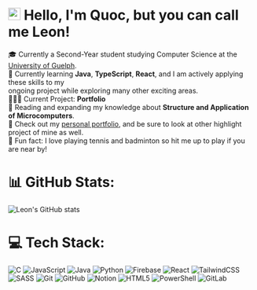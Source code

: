 <!--Simple about me page-->

# <a href="https://github.com/P541M"><img src="https://camo.githubusercontent.com/0c732027af8a28d138e3698181f7be7c9b97d443b4beb9c7ce8ec4cffc6b4767/68747470733a2f2f6d656469612e67697068792e636f6d2f6d656469612f6876524a434c467a6361737252346961377a2f67697068792e676966" height="25px" data-canonical-src="https://media.giphy.com/media/hvRJCLFzcasrR4ia7z/giphy.gif" style="max-width: 100%; display: inline-block;" data-target="animated-image.originalImage"></a> Hello, I'm Quoc, but you can call me Leon! 

🎓 Currently a Second-Year student studying Computer Science at the [University of Guelph](https://www.uoguelph.ca).</br>
💭 Currently learning <b>Java</b>, <b>TypeScript</b>, <b>React</b>, and I am actively applying these skills to my</br>
ongoing project while exploring many other exciting areas.</br>
👨🏻‍💻 Current Project: <b>Portfolio</b> </br>
📖 Reading and expanding my knowledge about <b>Structure and Application of Microcomputers</b>. </br>
👀 Check out my [personal portfolio](https://portfolio-quoctynoobs-projects.vercel.app/), and be sure to look at other highlight project of mine as well.</br>
🎾 Fun fact: I love playing tennis and badminton so hit me up to play if you are near by!

# 📊 GitHub Stats:
![Leon's GitHub stats](https://github-readme-stats.vercel.app/api?username=quoctynoob&hide=contribs&show_icons=true&theme=catppuccin_mocha&include_all_commits=true)

# 💻 Tech Stack:
![C](https://img.shields.io/badge/c-%2300599C.svg?style=for-the-badge&logo=c&logoColor=white) ![JavaScript](https://img.shields.io/badge/javascript-%23323330.svg?style=for-the-badge&logo=javascript&logoColor=%23F7DF1E) ![Java](https://img.shields.io/badge/java-%23ED8B00.svg?style=for-the-badge&logo=openjdk&logoColor=white) ![Python](https://img.shields.io/badge/python-3670A0?style=for-the-badge&logo=python&logoColor=ffdd54) ![Firebase](https://img.shields.io/badge/firebase-%23039BE5.svg?style=for-the-badge&logo=firebase) ![React](https://img.shields.io/badge/react-%2320232a.svg?style=for-the-badge&logo=react&logoColor=%2361DAFB) ![TailwindCSS](https://img.shields.io/badge/tailwindcss-%2338B2AC.svg?style=for-the-badge&logo=tailwind-css&logoColor=white) ![SASS](https://img.shields.io/badge/SASS-hotpink.svg?style=for-the-badge&logo=SASS&logoColor=white) ![Git](https://img.shields.io/badge/git-%23F05033.svg?style=for-the-badge&logo=git&logoColor=white) ![GitHub](https://img.shields.io/badge/github-%23121011.svg?style=for-the-badge&logo=github&logoColor=white) ![Notion](https://img.shields.io/badge/Notion-%23000000.svg?style=for-the-badge&logo=notion&logoColor=white) ![HTML5](https://img.shields.io/badge/html5-%23E34F26.svg?style=for-the-badge&logo=html5&logoColor=white) ![PowerShell](https://img.shields.io/badge/PowerShell-%235391FE.svg?style=for-the-badge&logo=powershell&logoColor=white) ![GitLab](https://img.shields.io/badge/gitlab-%23181717.svg?style=for-the-badge&logo=gitlab&logoColor=white)
